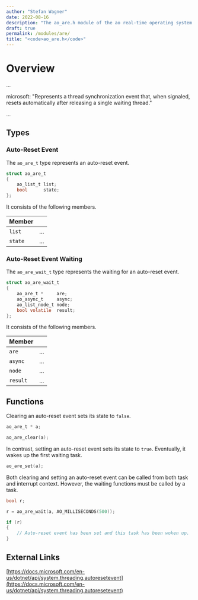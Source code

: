 ```yaml
---
author: "Stefan Wagner"
date: 2022-08-16
description: "The ao_are.h module of the ao real-time operating system."
draft: true
permalink: /modules/are/
title: "<code>ao_are.h</code>"
---
```


# Overview

...

microsoft: "Represents a thread synchronization event that, when signaled, resets automatically after releasing a single waiting thread."

...

## Types

### Auto-Reset Event

The `ao_are_t` type represents an auto-reset event.

```c
struct ao_are_t
{
    ao_list_t list;
    bool      state;
};
```

It consists of the following members.

| Member | |
|--------|-|
| `list` | ... |
| `state` | ... |

### Auto-Reset Event Waiting

The `ao_are_wait_t` type represents the waiting for an auto-reset event.

```c
struct ao_are_wait_t
{
    ao_are_t *     are;
    ao_async_t     async;
    ao_list_node_t node;
    bool volatile  result;
};
```

It consists of the following members.

| Member | |
|--------|-|
| `are` | ... |
| `async` | ... |
| `node` | ... |
| `result` | ... |

## Functions

Clearing an auto-reset event sets its state to `false`.

```c
ao_are_t * a;
```

```c
ao_are_clear(a);
```

In contrast, setting an auto-reset event sets its state to `true`. Eventually, it wakes up the first waiting task.

```c
ao_are_set(a);
```

Both clearing and setting an auto-reset event can be called from both task and interrupt context. However, the waiting functions must be called by a task.

```c
bool r;
```

```c
r = ao_are_wait(a, AO_MILLISECONDS(500));

if (r)
{
    // Auto-reset event has been set and this task has been woken up.
}
```

## External Links

[https://docs.microsoft.com/en-us/dotnet/api/system.threading.autoresetevent](https://docs.microsoft.com/en-us/dotnet/api/system.threading.autoresetevent)
